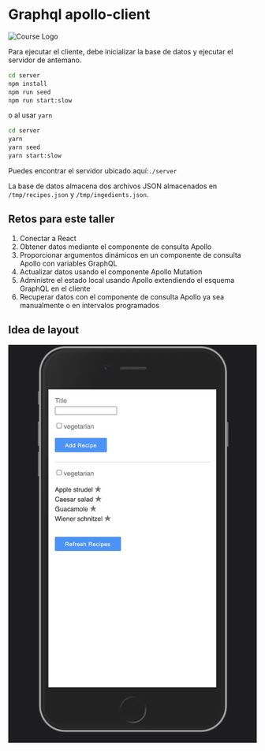 # Graphql apollo-client

<img src="https://d2eip9sf3oo6c2.cloudfront.net/series/square_covers/000/000/231/full/EGH_Apollo-GraphQL-React_Final.png" alt="Course Logo" width="374" height="374"/>

Para ejecutar el cliente, debe inicializar la base de datos y ejecutar el servidor de antemano.

```bash
cd server
npm install
npm run seed
npm run start:slow
```

o al usar `yarn`

```bash
cd server
yarn
yarn seed
yarn start:slow
```

Puedes encontrar el servidor ubicado aquí:`./server`

La base de datos almacena dos archivos JSON almacenados en `/tmp/recipes.json` y `/tmp/ingedients.json`.


## Retos para este taller

1. Conectar a React
2. Obtener datos mediante el componente de consulta Apollo
3. Proporcionar argumentos dinámicos en un componente de consulta Apollo con variables GraphQL
4. Actualizar datos usando el componente Apollo Mutation
5. Administre el estado local usando Apollo extendiendo el esquema GraphQL en el cliente
6. Recuperar datos con el componente de consulta Apollo ya sea manualmente o en intervalos programados

## Idea de layout

<img src="./layout.png" alt="Layout">
